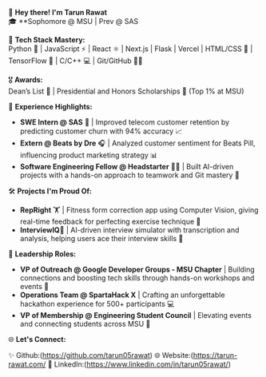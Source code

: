 👋 **Hey there! I'm Tarun Rawat**  
🎓 **Sophomore @ MSU | Prev @ SAS 

🚀 **Tech Stack Mastery:**  
Python 🐍 | JavaScript ⚡ | React ⚛️ | Next.js | Flask | Vercel | HTML/CSS 🎨 | TensorFlow 🤖 | C/C++ 💻 | Git/GitHub 🧑‍💻  

🎖 **Awards:**  
Dean’s List 🏅 | Presidential and Honors Scholarships 🥇 (Top 1% at MSU)

🌟 **Experience Highlights:**  
- **SWE Intern @ SAS** 🏢 | Improved telecom customer retention by predicting customer churn with 94% accuracy 📈  
- **Extern @ Beats by Dre** 🎧 | Analyzed customer sentiment for Beats Pill, influencing product marketing strategy 📊  
- **Software Engineering Fellow @ Headstarter** 👨‍💻 | Built AI-driven projects with a hands-on approach to teamwork and Git mastery 🤝  

🛠 **Projects I'm Proud Of:**  
- **RepRight** 🏋️ | Fitness form correction app using Computer Vision, giving real-time feedback for perfecting exercise technique 💪
- **InterviewIQ**🎤 | AI-driven interview simulator with transcription and analysis, helping users ace their interview skills 👔

👥 **Leadership Roles:**  
- **VP of Outreach @ Google Developer Groups - MSU Chapter** | Building connections and boosting tech skills through hands-on workshops and events 🎉
- **Operations Team @ SpartaHack X** | Crafting an unforgettable hackathon experience for 500+ participants 💻
- **VP of Membership @ Engineering Student Council** | Elevating events and connecting students across MSU 🚀  

🌐 **Let's Connect:**  

✨ Github:(https://github.com/tarun05rawat)
 🌐 Website:(https://tarun-rawat.com/
 💼 LinkedIn:(https://www.linkedin.com/in/tarun05rawat/)
